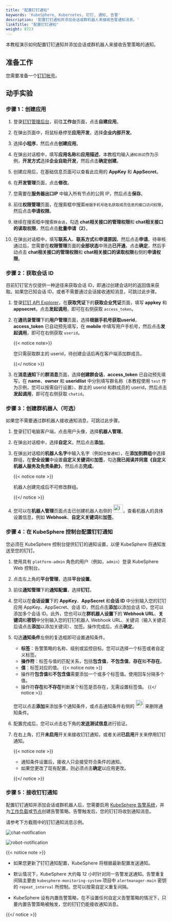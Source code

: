 ```yaml
---
title: "配置钉钉通知"
keywords: 'KubeSphere, Kubernetes, 钉钉, 通知, 告警'
description: '配置钉钉通知并添加会话或群机器人来接收告警通知消息。'
linkTitle: "配置钉钉通知"
weight: 8723
---
```


本教程演示如何配置钉钉通知并添加会话或群机器人来接收告警策略的通知。

## 准备工作

您需要准备一个[钉钉帐号](https://www.dingtalk.com/oasite/register_new.htm?spm=a213l2.13146415.4929779444.97.7f1521c9FNlFDT&lwfrom=2020052015221741000&source=1008#/)。

## 动手实验

### 步骤 1：创建应用

1. 登录[钉钉管理后台](https://oa.dingtalk.com/?spm=a213l2.13146415.4929779444.99.1c5521c9S8SsLf&lwfrom=2019051610283222000#/login)，前往**工作台**页面，点击**自建应用**。

2. 在弹出页面中，将鼠标悬停至**应用开发**，选择**企业内部开发**。

3. 选择**小程序**，然后点击**创建应用**。

4. 在弹出对话框中，填写**应用名称**和**应用描述**，本教程均输入`通知测试`作为示例，**开发方式**选择**企业自助开发**，然后点击**确定创建**。

5. 创建应用后，在基础信息页面可以查看此应用的 **AppKey** 和 **AppSecret**。

6. 在**开发管理**页面，点击**修改**。

7. 您需要在**服务器出口IP** 中输入所有节点的公网 IP，然后点击**保存**。

8. 前往**权限管理**页面，在搜索框中搜索`根据手机号姓名获取成员信息的接口访问权限`，然后点击**申请权限**。

9. 继续在搜索框中搜索`群会话`，勾选 **chat相关接口的管理权限**和 **chat相关接口的读取权限**，然后点击**批量申请（2）**。

10. 在弹出对话框中，填写**联系人**、**联系方式**和**申请原因**，然后点击**申请**。待审核通过后，您需要在**权限管理**页面的**全部状态**中筛选**已开通**，点击**确定**，然后手动点击 **chat相关接口的管理权限**和 **chat相关接口的读取权限**右侧的**申请权限**。

### 步骤 2：获取会话 ID

目前钉钉官方仅提供一种途径来获取会话 ID，即通过创建会话时的返回值来获取。如果您已知会话 ID，或者不需要通过会话接收通知消息，可跳过此步骤。

1. 登录[钉钉 API Explorer](https://open-dev.dingtalk.com/apiExplorer#/?devType=org&api=dingtalk.oapi.gettoken)，在**获取凭证**下的**获取企业凭证**页面，填写 **appkey** 和 **appsecret**，点击**发起调用**，即可在右侧获取 `access_token`。

2. 在**通讯录管理**下的**用户管理**页面，选择**根据手机号获取userid**，**access_token** 已自动预先填写，在 **mobile** 中填写用户手机号，然后点击**发起调用**，即可在右侧获取 `userid`。

   {{< notice note>}}

   您只需获取群主的 userid，待创建会话后再在客户端添加群成员。

   {{</ notice >}}

3. 在**消息通知**下的**群消息**页面，选择**创建群会话**，**access_token** 已自动预先填写，在 **name**、**owner** 和 **useridlist** 中分别填写群名称（本教程使用 `test` 作为示例，您可以按需自行设置）、群主的 userid 和群成员的 userid，然后点击**发起调用**，即可在右侧获取 `chatid`。

### 步骤 3：创建群机器人（可选）

如果您不需要通过群机器人接收通知消息，可跳过此步骤。

1. 登录钉钉电脑客户端，点击用户头像，选择**机器人管理**。

2. 在弹出对话框中，选择**自定义**，然后点击**添加**。

3. 在弹出对话框的**机器人名字**中输入名字（例如`告警通知`），在**添加到群组**中选择群组，在**安全设置**中设置**自定义关键词**和**加签**，勾选**我已阅读并同意《自定义机器人服务及免责条款》**，然后点击**完成**。

   {{< notice note >}}

   机器人创建完成后不可修改群组。

   {{</ notice >}}

4. 您可以在**机器人管理**页面点击已创建机器人右侧的 <img src="/images/docs/v3.3/zh-cn/cluster-administration/platform-settings/notification-management/configure-dingtalk/three-dots.png" width="30" height="25" alt="icon" />，查看机器人的具体设置信息，例如 **Webhook**、**自定义关键词**和**加签**。

### 步骤 4：在 KubeSphere 控制台配置钉钉通知

您必须在 KubeSphere 控制台提供钉钉的通知设置，以便 KubeSphere 将通知发送至您的钉钉。

1. 使用具有 `platform-admin` 角色的用户（例如，`admin`）登录 KubeSphere Web 控制台。

2. 点击左上角的**平台管理**，选择**平台设置**。

3. 前往**通知管理**下的**通知配置**，选择**钉钉**。

4. 您可以在**会话设置**下的 **AppKey**、**AppSecret** 和**会话 ID** 中分别输入您的钉钉应用 AppKey、AppSecret、会话 ID，然后点击**添加**以添加会话 ID，您可以添加多个会话 ID。此外，您也可以在**群机器人设置**下的 **Webhook URL**、**关键词**和**密钥**中分别输入您的钉钉机器人 Webhook URL、关键词（输入关键词后请点击**添加**以添加关键词）、加签。操作完成后，点击**确定**。

5. 勾选**通知条件**左侧的复选框即可设置通知条件。
   
   - **标签**：告警策略的名称、级别或监控目标。您可以选择一个标签或者自定义标签。
   - **操作符**：标签与值的匹配关系，包括**包含值**，**不包含值**，**存在**和**不存在**。
   - **值**：标签对应的值。
   {{< notice note >}}
   - 操作符**包含值**和**不包含值**需要添加一个或多个标签值。使用回车分隔多个值。
   - 操作符**存在**和**不存在**判断某个标签是否存在，无需设置标签值。
   {{</ notice >}}

   您可以点击**添加**来添加多个通知条件，或点击通知条件右侧的 <img src="/images/docs/v3.3/common-icons/trashcan.png" width='25' height='25' alt="icon" /> 来删除通知条件。

6. 配置完成后，您可以点击右下角的**发送测试信息**进行验证。

7. 在右上角，打开**未启用**开关来接收钉钉通知，或者关闭**已启用**开关来停用钉钉通知。

   {{< notice note >}}

   - 通知条件设置后，接收人只会接受符合条件的通知。
   - 如果您更改了现有配置，则必须点击**确定**以应用更改。

   {{</ notice >}}

### 步骤 5：接收钉钉通知

配置钉钉通知并添加会话或群机器人后，您需要启用 [KubeSphere 告警系统](../../../../pluggable-components/alerting/)，并为[工作负载](../../../../project-user-guide/alerting/alerting-policy/)或[节点](../../../cluster-wide-alerting-and-notification/alerting-policy/)创建告警策略。告警触发后，您的钉钉将收到通知消息。

请参考下方截图中的钉钉通知消息示例。

![chat-notification](/images/docs/v3.3/zh-cn/cluster-administration/platform-settings/notification-management/configure-dingtalk/chat-notification.png)

![robot-notification](/images/docs/v3.3/zh-cn/cluster-administration/platform-settings/notification-management/configure-dingtalk/robot_notification.png)

{{< notice note >}}

- 如果您更新了钉钉通知配置，KubeSphere 将根据最新配置发送通知。

- 默认情况下，KubeSphere 大约每 12 小时针对同一告警发送通知。告警重复间隔主要由 `kubesphere-monitoring-system` 项目中 `alertmanager-main` 密钥的 `repeat_interval` 所控制。您可以按需自定义重复间隔。

- KubeSphere 设有内置告警策略，在不设置任何自定义告警策略的情况下，只要内置告警策略被触发，您的钉钉仍能接收通知消息。

{{</ notice >}} 

